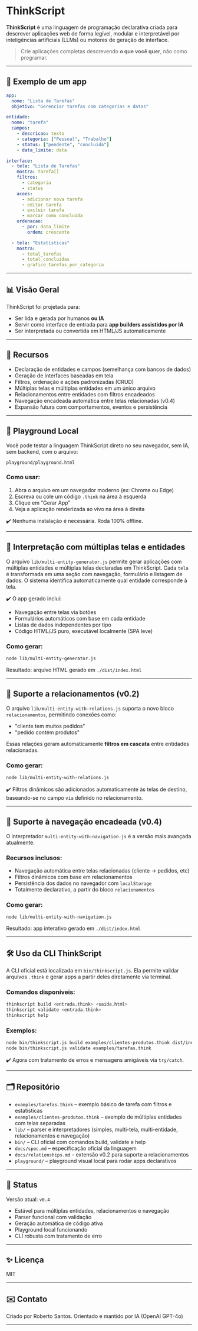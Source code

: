 # ThinkScript

**ThinkScript** é uma linguagem de programação declarativa criada para descrever aplicações web de forma legível, modular e interpretável por inteligências artificiais (LLMs) ou motores de geração de interface.

> Crie aplicações completas descrevendo **o que você quer**, não como programar.

---

## 🔖 Exemplo de um app
```yaml
app:
  nome: "Lista de Tarefas"
  objetivo: "Gerenciar tarefas com categorias e datas"

entidade:
  nome: "tarefa"
  campos:
    - descricao: texto
    - categoria: ["Pessoal", "Trabalho"]
    - status: ["pendente", "concluída"]
    - data_limite: data

interface:
  - tela: "Lista de Tarefas"
    mostra: tarefa[]
    filtros:
      - categoria
      - status
    acoes:
      - adicionar nova tarefa
      - editar tarefa
      - excluir tarefa
      - marcar como concluída
    ordenacao:
      - por: data_limite
        ordem: crescente

  - tela: "Estatísticas"
    mostra:
      - total_tarefas
      - total_concluidas
      - grafico_tarefas_por_categoria
```

---

## 📊 Visão Geral
ThinkScript foi projetada para:
- Ser lida e gerada por humanos **ou IA**
- Servir como interface de entrada para **app builders assistidos por IA**
- Ser interpretada ou convertida em HTML/JS automaticamente

---

## 🚀 Recursos
- Declaração de entidades e campos (semelhança com bancos de dados)
- Geração de interfaces baseadas em tela
- Filtros, ordenação e ações padronizadas (CRUD)
- Múltiplas telas e múltiplas entidades em um único arquivo
- Relacionamentos entre entidades com filtros encadeados
- Navegação encadeada automática entre telas relacionadas (v0.4)
- Expansão futura com comportamentos, eventos e persistência

---

## 🧪 Playground Local

Você pode testar a linguagem ThinkScript direto no seu navegador, sem IA, sem backend, com o arquivo:

```
playground/playground.html
```

### Como usar:
1. Abra o arquivo em um navegador moderno (ex: Chrome ou Edge)
2. Escreva ou cole um código `.think` na área à esquerda
3. Clique em “Gerar App”
4. Veja a aplicação renderizada ao vivo na área à direita

✔️ Nenhuma instalação é necessária. Roda 100% offline.

---

## 🧩 Interpretação com múltiplas telas e entidades

O arquivo `lib/multi-entity-generator.js` permite gerar aplicações com múltiplas entidades e múltiplas telas declaradas em ThinkScript. Cada `tela` é transformada em uma seção com navegação, formulário e listagem de dados. O sistema identifica automaticamente qual entidade corresponde à tela.

✔️ O app gerado inclui:
- Navegação entre telas via botões
- Formulários automáticos com base em cada entidade
- Listas de dados independentes por tipo
- Código HTML/JS puro, executável localmente (SPA leve)

### Como gerar:
```bash
node lib/multi-entity-generator.js
```
Resultado: arquivo HTML gerado em `./dist/index.html`

---

## 🔗 Suporte a relacionamentos (v0.2)

O arquivo `lib/multi-entity-with-relations.js` suporta o novo bloco `relacionamentos`, permitindo conexões como:
- "cliente tem muitos pedidos"
- "pedido contém produtos"

Essas relações geram automaticamente **filtros em cascata** entre entidades relacionadas.

### Como gerar:
```bash
node lib/multi-entity-with-relations.js
```

✔️ Filtros dinâmicos são adicionados automaticamente às telas de destino, baseando-se no campo `via` definido no relacionamento.

---

## 🔄 Suporte à navegação encadeada (v0.4)

O interpretador `multi-entity-with-navigation.js` é a versão mais avançada atualmente.

### Recursos inclusos:
- Navegação automática entre telas relacionadas (cliente → pedidos, etc)
- Filtros dinâmicos com base em relacionamentos
- Persistência dos dados no navegador com `localStorage`
- Totalmente declarativo, a partir do bloco `relacionamentos`

### Como gerar:
```bash
node lib/multi-entity-with-navigation.js
```

Resultado: app interativo gerado em `./dist/index.html`

---

## 🛠️ Uso da CLI ThinkScript

A CLI oficial está localizada em `bin/thinkscript.js`. Ela permite validar arquivos `.think` e gerar apps a partir deles diretamente via terminal.

### Comandos disponíveis:

```bash
thinkscript build <entrada.think> <saida.html>
thinkscript validate <entrada.think>
thinkscript help
```

### Exemplos:
```bash
node bin/thinkscript.js build examples/clientes-produtos.think dist/index.html
node bin/thinkscript.js validate examples/tarefas.think
```

✔️ Agora com tratamento de erros e mensagens amigáveis via `try/catch`.

---

## 🗂️ Repositório
- `examples/tarefas.think` – exemplo básico de tarefa com filtros e estatísticas
- `examples/clientes-produtos.think` – exemplo de múltiplas entidades com telas separadas
- `lib/` – parser e interpretadores (simples, multi-tela, multi-entidade, relacionamentos e navegação)
- `bin/` – CLI oficial com comandos build, validate e help
- `docs/spec.md` – especificação oficial da linguagem
- `docs/relationships.md` – extensão v0.2 para suporte a relacionamentos
- `playground/` – playground visual local para rodar apps declarativos

---

## 📅 Status
Versão atual: `v0.4`
- Estável para múltiplas entidades, relacionamentos e navegação
- Parser funcional com validação
- Geração automática de código ativa
- Playground local funcionando
- CLI robusta com tratamento de erro

---

## ✨ Licença
MIT

---

## ✉️ Contato
Criado por Roberto Santos. Orientado e mantido por IA (OpenAI GPT-4o)

---
